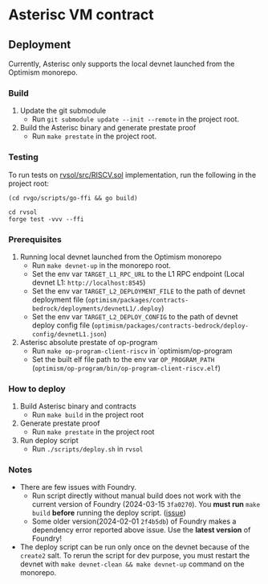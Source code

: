 # Asterisc VM contract

## Deployment
Currently, Asterisc only supports the local devnet launched from the Optimism monorepo.

### Build
1. Update the git submodule
   - Run `git submodule update --init --remote` in the project root. 
2. Build the Asterisc binary and generate prestate proof
   - Run `make prestate` in the project root.   

### Testing
To run tests on [rvsol/src/RISCV.sol](../rvsol/src/RISCV.sol) implementation, run the following in the project root:
```
(cd rvgo/scripts/go-ffi && go build)

cd rvsol
forge test -vvv --ffi
```

### Prerequisites
1. Running local devnet launched from the Optimism monorepo
   - Run ```make devnet-up``` in the monorepo root.
   - Set the env var `TARGET_L1_RPC_URL` to the L1 RPC endpoint (Local devnet L1: `http://localhost:8545`)
   - Set the env var `TARGET_L2_DEPLOYMENT_FILE` to the path of devnet deployment file (`optimism/packages/contracts-bedrock/deployments/devnetL1/.deploy`)
   - Set the env var `TARGET_L2_DEPLOY_CONFIG` to the path of devnet deploy config file (`optimism/packages/contracts-bedrock/deploy-config/devnetL1.json`)
2. Asterisc absolute prestate of op-program
   - Run ```make op-program-client-riscv``` in `optimism/op-program
   - Set the built elf file path to the env var `OP_PROGRAM_PATH` (`optimism/op-program/bin/op-program-client-riscv.elf`)

### How to deploy
1. Build Asterisc binary and contracts
   - Run ```make build``` in the project root
2. Generate prestate proof
   - Run ```make prestate``` in the project root
3. Run deploy script
   - Run ```./scripts/deploy.sh``` in `rvsol`

### Notes
- There are few issues with Foundry.
  - Run script directly without manual build does not work with the current version of Foundry (2024-03-15 `3fa0270`). 
    You **must run** `make build` **before** running the deploy script. ([issue](https://github.com/foundry-rs/foundry/issues/6572))
  - Some older version(2024-02-01 `2f4b5db`) of Foundry makes a dependency error reported above issue. 
    Use the **latest version** of Foundry!
- The deploy script can be run only once on the devnet because of the `create2` salt. 
  To rerun the script for dev purpose, you must restart the devnet with `make devnet-clean && make devnet-up` command on the monorepo.
